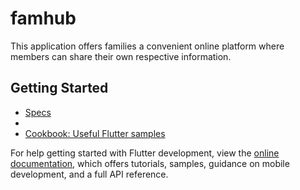 # famhub

This application offers families a convenient online platform where members can share their own respective information.

## Getting Started

- [Specs](https://docs.google.com/document/d/1AturaeSx8hv5235p9gvP8aQ_BCUHQ6Ky3EV7bbIDwpw/edit)
- 
- [Cookbook: Useful Flutter samples](https://docs.flutter.dev/cookbook)

For help getting started with Flutter development, view the
[online documentation](https://docs.flutter.dev/), which offers tutorials,
samples, guidance on mobile development, and a full API reference.
